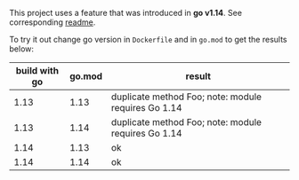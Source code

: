 This project uses a feature that was introduced in **go v1.14**. See corresponding [readme](../incompatible-feature/readme.md).

To try it out change go version in `Dockerfile` and in `go.mod` to get the results below:  

| build with go | go.mod | result
|---------------|--------|---------------------------
| 1.13          | 1.13   | duplicate method Foo; note: module requires Go 1.14
| 1.13          | 1.14   | duplicate method Foo; note: module requires Go 1.14
| 1.14          | 1.13   | ok
| 1.14          | 1.14   | ok
